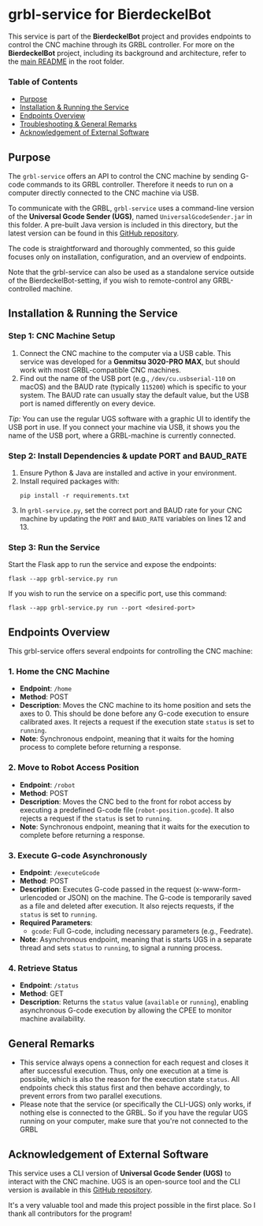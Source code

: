 # grbl-service for BierdeckelBot
This service is part of the **BierdeckelBot** project and provides endpoints to control the CNC machine through its GRBL controller. For more on the **BierdeckelBot** project, including its background and architecture, refer to the [main README](/README.md) in the root folder.

### Table of Contents
- [Purpose](#purpose)
- [Installation & Running the Service](#installation--running-the-service)
- [Endpoints Overview](#endpoints-overview)
- [Troubleshooting & General Remarks](#troubleshooting--general-remarks)
- [Acknowledgement of External Software](#acknowledgement-of-external-software)


## Purpose
The `grbl-service` offers an API to control the CNC machine by sending G-code commands to its GRBL controller. Therefore it needs to run on a computer directly connected to the CNC machine via USB.

To communicate with the GRBL, `grbl-service` uses a command-line version of the **Universal Gcode Sender (UGS)**, named `UniversalGcodeSender.jar` in this folder. A pre-built Java version is included in this directory, but the latest version can be found in this [GitHub repository](https://github.com/winder/Universal-G-Code-Sender/tree/master/ugs-cli).

The code is straightforward and thoroughly commented, so this guide focuses only on installation, configuration, and an overview of endpoints.

Note that the grbl-service can also be used as a standalone service outside of the BierdeckelBot-setting, if you wish to remote-control any GRBL-controlled machine.

## Installation & Running the Service
### Step 1: CNC Machine Setup
1. Connect the CNC machine to the computer via a USB cable. This service was developed for a **Genmitsu 3020-PRO MAX**, but should work with most GRBL-compatible CNC machines.
2. Find out the name of the USB port (e.g., `/dev/cu.usbserial-110` on macOS) and the BAUD rate (typically `115200`) which is specific to your system. The BAUD rate can usually stay the default value, but the USB port is named differently on every device.

*Tip:* You can use the regular UGS software with a graphic UI to identify the USB port in use. If you connect your machine via USB, it shows you the name of the USB port, where a GRBL-machine is currently connected.

### Step 2: Install Dependencies & update PORT and BAUD_RATE
1. Ensure Python & Java are installed and active in your environment.
2. Install required packages with:
    ```
    pip install -r requirements.txt
    ```
3. In `grbl-service.py`, set the correct port and BAUD rate for your CNC machine by updating the `PORT` and `BAUD_RATE` variables on lines 12 and 13.

### Step 3: Run the Service
Start the Flask app to run the service and expose the endpoints:
```
flask --app grbl-service.py run
```
If you wish to run the service on a specific port, use this command:
    
```
flask --app grbl-service.py run --port <desired-port>
```

## Endpoints Overview
This grbl-service offers several endpoints for controlling the CNC machine:

### 1. Home the CNC Machine
- **Endpoint**: `/home`
- **Method**: POST
- **Description**: Moves the CNC machine to its home position and sets the axes to 0. This should be done before any G-code execution to ensure calibrated axes. It rejects a request if the execution state `status` is set to `running`.
- **Note**: Synchronous endpoint, meaning that it waits for the homing process to complete before returning a response.

### 2. Move to Robot Access Position
- **Endpoint**: `/robot`
- **Method**: POST
- **Description**: Moves the CNC bed to the front for robot access by executing a predefined G-code file (`robot-position.gcode`). It also rejects a request if the `status` is set to `running`.
- **Note**: Synchronous endpoint, meaning that it waits for the execution to complete before returning a response.

### 3. Execute G-code Asynchronously
- **Endpoint**: `/executeGcode`
- **Method**: POST
- **Description**: Executes G-code passed in the request (x-www-form-urlencoded or JSON) on the machine. The G-code is temporarily saved as a file and deleted after execution. It also rejects requests, if the `status` is set to `running`.
- **Required Parameters**:
    - `gcode`: Full G-code, including necessary parameters (e.g., Feedrate).
- **Note**: Asynchronous endpoint, meaning that is starts UGS in a separate thread and sets `status` to `running`, to signal a running process.

### 4. Retrieve Status
- **Endpoint**: `/status`
- **Method**: GET
- **Description**: Returns the `status` value (`available` or `running`), enabling asynchronous G-code execution by allowing the CPEE to monitor machine availability.

## General Remarks
- This service always opens a connection for each request and closes it after successful execution. Thus, only one execution at a time is possible, which is also the reason for the execution state `status`. All endpoints check this status first and then behave accordingly, to prevent errors from two parallel executions.
- Please note that the service (or specifically the CLI-UGS) only works, if nothing else is connected to the GRBL. So if you have the regular UGS running on your computer, make sure that you're not connected to the GRBL

## Acknowledgement of External Software
This service uses a CLI version of **Universal Gcode Sender (UGS)** to interact with the CNC machine. UGS is an open-source tool and the CLI version is available in this [GitHub repository](https://github.com/winder/Universal-G-Code-Sender/tree/master/ugs-cli). 

It's a very valuable tool and made this project possible in the first place. So I thank all contributors for the program!
